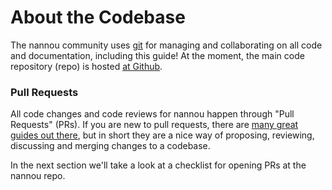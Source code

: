 # About the Codebase

The nannou community uses [git][git] for managing and collaborating on all code
and documentation, including this guide! At the moment, the main code repository
(repo) is hosted [at Github][nannou-github].

### Pull Requests

All code changes and code reviews for nannou happen through "Pull Requests"
(PRs). If you are new to pull requests, there are [many great guides out
there][duckduckgo-pr], but in short they are a nice way of proposing, reviewing,
discussing and merging changes to a codebase.

In the next section we'll take a look at a checklist for opening PRs at the
nannou repo.

[duckduckgo-pr]: https://duckduckgo.com/?t=ffab&q=how+to+make+a+pul+request+github&ia=web
[git]: https://en.wikipedia.org/wiki/Git
[nannou-github]: https://github.com/nannou-org/nannou
